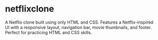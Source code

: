# netflixclone
A Netflix clone built using only HTML and CSS. Features a Netflix-inspired UI with a responsive layout, navigation bar, movie thumbnails, and footer. Perfect for practicing HTML and CSS skills.
